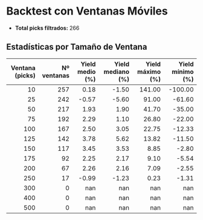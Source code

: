 # Backtest con Ventanas Móviles

- **Total picks filtrados:** 266

## Estadísticas por Tamaño de Ventana

| Ventana (picks) | Nº ventanas | Yield medio (%) | Yield mediano (%) | Yield máximo (%) | Yield mínimo (%) |
|---------------:|------------:|----------------:|------------------:|-----------------:|-----------------:|
|              10 |          257 |            0.18 |             -1.50 |          141.00 |         -100.00 |
|              25 |          242 |           -0.57 |             -5.60 |           91.00 |          -61.60 |
|              50 |          217 |            1.93 |              1.90 |           41.70 |          -35.00 |
|              75 |          192 |            2.29 |              1.10 |           26.80 |          -22.00 |
|             100 |          167 |            2.50 |              3.05 |           22.75 |          -12.33 |
|             125 |          142 |            3.78 |              5.62 |           13.82 |          -11.50 |
|             150 |          117 |            3.45 |              3.53 |            8.85 |           -2.80 |
|             175 |           92 |            2.25 |              2.17 |            9.10 |           -5.54 |
|             200 |           67 |            2.26 |              2.16 |            7.09 |           -2.55 |
|             250 |           17 |           -0.99 |             -1.23 |            0.23 |           -1.31 |
|             300 |            0 |             nan |               nan |             nan |             nan |
|             400 |            0 |             nan |               nan |             nan |             nan |
|             500 |            0 |             nan |               nan |             nan |             nan |